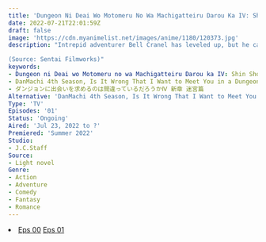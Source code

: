```yaml
---
title: 'Dungeon Ni Deai Wo Motomeru No Wa Machigatteiru Darou Ka IV: Shin Shou - Meikyuu-Hen'
date: 2022-07-21T22:01:59Z
draft: false
image: 'https://cdn.myanimelist.net/images/anime/1180/120373.jpg'
description: "Intrepid adventurer Bell Cranel has leveled up, but he can’t rest on his dungeoneering laurels just yet. The Hestia Familia still has a long way to go before it can stand toe-to-toe with the other Familias of Orario — but before Bell can set out on his next mission, reports of a brutal murder rock the adventuring community! One of Bell’s trusted allies stands accused of the horrible crime, and it’s up to Bell and his friends to clear their name and uncover a nefarious plot brewing in the dungeon’s dark depths.

(Source: Sentai Filmworks)"
keywords:
- Dungeon ni Deai wo Motomeru no wa Machigatteiru Darou ka IV: Shin Shou - Meikyuu-hen, Is It Wrong to Try to Pick Up Girls in a Dungeon? IV
- DanMachi 4th Season, Is It Wrong That I Want to Meet You in a Dungeon 4th Season
- ダンジョンに出会いを求めるのは間違っているだろうかⅣ 新章 迷宮篇
Alternative: 'DanMachi 4th Season, Is It Wrong That I Want to Meet You in a Dungeon 4th Season'
Type: 'TV'
Episodes: '01'
Status: 'Ongoing'
Aired: 'Jul 23, 2022 to ?'
Premiered: 'Summer 2022'
Studio:
- J.C.Staff
Source:
- Light novel
Genre:
- Action
- Adventure
- Comedy
- Fantasy
- Romance
---
```


<div class="bc-1 d-g p-5">
<li class="d-g gg-5 gtc-e">
  <a id="allvideo" href="#" data-video="//embed.hugonime.repl.co/videokf.php?id=DanmachiSS4/Dungeon Ni Deai Wo Motomeru No Wa Machigatteiru Darou Ka S4 - 00" rel=nofollow">Eps 00</a>
  <a id="allvideo" href="#" data-video="//embed.hugonime.repl.co/videokf.php?id=DanmachiSS4/Dungeon Ni Deai Wo Motomeru No Wa Machigatteiru Darou Ka S4 - 01" rel=nofollow">Eps 01</a>
</li>
</div>
